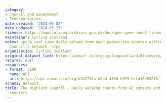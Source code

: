 ```yaml
---
category:
- Council and Government
- Transportation
date_created: '2023-05-02'
date_updated: '2024-05-27'
license: https://www.nationalarchives.gov.uk/doc/open-government-licence/version/3/
maintainer: Cycling Scotland
notes: <p>"A real-time daily upload from each pedestrian counter within The Highland
  Council's network."</p>
organization: Cycling Scotland
original_dataset_link: https://usmart.io/org/cyclingscotland/discovery/discovery-view-detail/a5f79119-8b7a-4fb7-9774-5ccb2d8773a9
records: null
resources:
- format: JSON
  name: API
  url: https://api.usmart.io/org/d1b773fa-d2bd-4830-b399-ecfd18e832f3/1cbc3535-934f-4081-b9ee-7608eda1b38b/1/urql
schema: default
title: The Highland Council - Daily walking counts from AI sensors and automatic cycling
  counters
---
```

